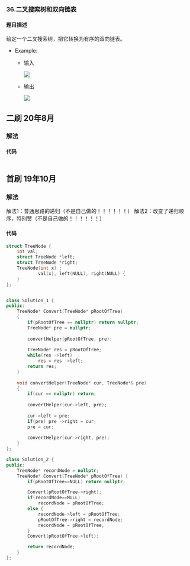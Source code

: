 ### 36.二叉搜索树和双向链表 
#### 题目描述
给定一个二叉搜索树，把它转换为有序的双向链表。

- Example:
    - 输入
    
        ![](https://assets.leetcode.com/uploads/2018/10/12/bstdlloriginalbst.png)
    - 输出
    
        ![](https://assets.leetcode.com/uploads/2018/10/12/bstdllreturndll.png)

## 二刷 20年8月
### 解法

#### 代码
```python

```


## 首刷 19年10月
### 解法
解法1：普通思路的递归（不是自己做的！！！！！！）
解法2：改变了递归顺序，特别赞（不是自己做的！！！！！！）
#### 代码
```cpp
struct TreeNode {
	int val;
	struct TreeNode *left;
	struct TreeNode *right;
	TreeNode(int x) :
			val(x), left(NULL), right(NULL) {
	}
};


class Solution_1 {
public:
    TreeNode* Convert(TreeNode* pRootOfTree)
    {
        if(pRootOfTree == nullptr) return nullptr;
        TreeNode* pre = nullptr;
         
        convertHelper(pRootOfTree, pre);
         
        TreeNode* res = pRootOfTree;
        while(res ->left)
            res = res ->left;
        return res;
    }
     
    void convertHelper(TreeNode* cur, TreeNode*& pre)
    {
        if(cur == nullptr) return;
         
        convertHelper(cur->left, pre);
         
        cur->left = pre;
        if(pre) pre ->right = cur;
        pre = cur;
         
        convertHelper(cur->right, pre);  
    }
};
```
```cpp
class Solution_2 {
public:
    TreeNode* recordNode = nullptr;
    TreeNode* Convert(TreeNode* pRootOfTree) {
        if(pRootOfTree==NULL) return nullptr;

        Convert(pRootOfTree->right);
        if(recordNode==NULL)
            recordNode = pRootOfTree;
        else {
            recordNode->left = pRootOfTree;
            pRootOfTree->right = recordNode;
            recordNode = pRootOfTree;
        }
        Convert(pRootOfTree->left);

        return recordNode;
    }
};
```